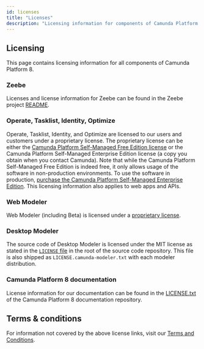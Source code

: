 ```yaml
---
id: licenses
title: "Licenses"
description: "Licensing information for components of Camunda Platform 8"
---
```


## Licensing

This page contains licensing information for all components of Camunda Platform 8.

### Zeebe

Licenses and license information for Zeebe can be found in the Zeebe project [README](https://github.com/camunda/zeebe#license).

### Operate, Tasklist, Identity, Optimize

Operate, Tasklist, Identity, and Optimize are licensed to our users and customers under a proprietary license. The proprietary license can be either the [Camunda Platform Self-Managed Free Edition license](https://camunda.com/legal/terms/camunda-platform/camunda-platform-8-self-managed/) or the Camunda Platform Self-Managed Enterprise Edition license (a copy you obtain when you contact Camunda). Note that while the Camunda Platform Self-Managed Free Edition is indeed free, it only allows usage of the software in non-production environments. To use the software in production, [purchase the Camunda Platform Self-Managed Enterprise Edition](https://camunda.com/platform/camunda-platform-enterprise-contact/). This licensing information also applies to web apps and APIs.

### Web Modeler

Web Modeler (including Beta) is licensed under a [proprietary license](https://camunda.com/legal/terms/camunda-platform/camunda-platform-8-self-managed/).

### Desktop Modeler

The source code of Desktop Modeler is licensed under the MIT license as stated in the [`LICENSE` file](https://github.com/camunda/camunda-modeler/blob/master/LICENSE) in the root of the source code repository. This file is also shipped as `LICENSE.camunda-modeler.txt` with each modeler distribution.

### Camunda Platform 8 documentation

License information for our documentation can be found in the [LICENSE.txt](https://github.com/camunda/camunda-platform-docs/blob/main/LICENSE.txt) of the Camunda Platform 8 documentation repository.

## Terms & conditions

For information not covered by the above license links, visit our [Terms and Conditions](https://camunda.com/legal/terms/).

